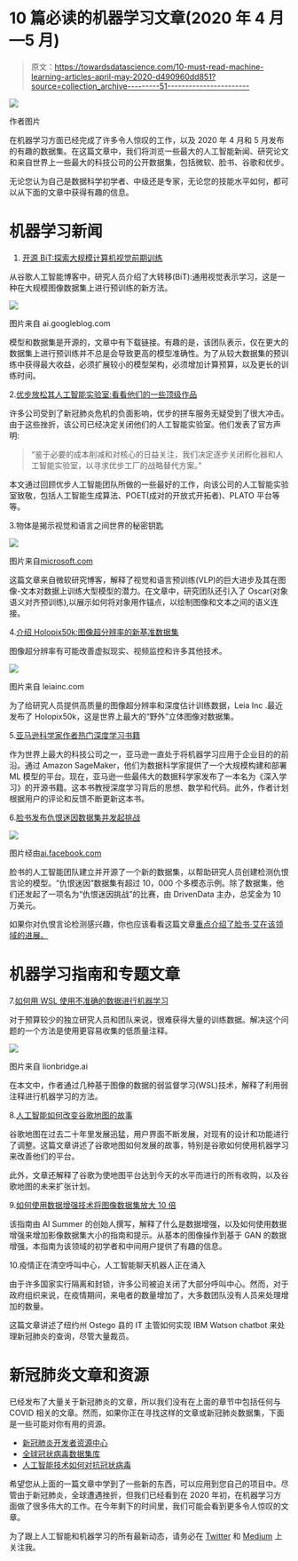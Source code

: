 # 10 篇必读的机器学习文章(2020 年 4 月—5 月)

> 原文：<https://towardsdatascience.com/10-must-read-machine-learning-articles-april-may-2020-d490960dd851?source=collection_archive---------51----------------------->

![](img/8d73e1be0af79eccde721c2b2e231576.png)

作者图片

在机器学习方面已经完成了许多令人惊叹的工作，以及 2020 年 4 月和 5 月发布的有趣的数据集。在这篇文章中，我们将浏览一些最大的人工智能新闻、研究论文和来自世界上一些最大的科技公司的公开数据集，包括微软、脸书、谷歌和优步。

无论您认为自己是数据科学初学者、中级还是专家，无论您的技能水平如何，都可以从下面的文章中获得有趣的信息。

# 机器学习新闻

1.  [开源 BiT:探索大规模计算机视觉前期训练](https://ai.googleblog.com/2020/05/open-sourcing-bit-exploring-large-scale.html)

从谷歌人工智能博客中，研究人员介绍了大转移(BiT):通用视觉表示学习，这是一种在大规模图像数据集上进行预训练的新方法。

![](img/d074dfe9e6f6f392e2811fd2adf2d033.png)

图片来自 ai.googleblog.com

模型和数据集是开源的，文章中有下载链接。有趣的是，该团队表示，仅在更大的数据集上进行预训练并不总是会导致更高的模型准确性。为了从较大数据集的预训练中获得最大收益，必须扩展较小的模型架构，必须增加计算预算，以及更长的训练时间。

2.[优步放松其人工智能实验室:看看他们的一些顶级作品](https://analyticsindiamag.com/uber-ai-labs-layoffs/)

许多公司受到了新冠肺炎危机的负面影响，优步的拼车服务无疑受到了很大冲击。由于这些挫折，该公司已经决定关闭他们的人工智能实验室。他们发表了官方声明:

> “鉴于必要的成本削减和对核心的日益关注，我们决定逐步关闭孵化器和人工智能实验室，以寻求优步工厂的战略替代方案。”

本文通过回顾优步人工智能团队所做的一些最好的工作，向该公司的人工智能实验室致敬，包括人工智能生成算法、POET(成对的开放式开拓者)、PLATO 平台等等。

3.物体是揭示视觉和语言之间世界的秘密钥匙

![](img/71de1ec0ac9082fcff3d481eddcd7df9.png)

图片来自[microsoft.com](https://www.microsoft.com/en-us/research/blog/objects-are-the-secret-key-to-revealing-the-world-between-vision-and-language/)

这篇文章来自微软研究博客，解释了视觉和语言预训练(VLP)的巨大进步及其在图像-文本对数据上训练大型模型的潜力。在文章中，研究团队还引入了 Oscar(对象语义对齐预训练),以展示如何将对象用作锚点，以绘制图像和文本之间的语义连接。

4.[介绍 Holopix50k:图像超分辨率的新基准数据集](https://lionbridge.ai/articles/holopix50k-a-new-benchmark-for-stereo-image-super-resolution-and-depth-estimation/)

图像超分辨率有可能改善虚拟现实、视频监控和许多其他技术。

![](img/e7bf1531b82a7efe2b7f35804afc957a.png)

图片来自 leiainc.com

为了给研究人员提供高质量的图像超分辨率和深度估计训练数据，Leia Inc .最近发布了 Holopix50k，这是世界上最大的“野外”立体图像对数据集。

5.[亚马逊科学家作者热门深度学习书籍](https://www.amazon.science/latest-news/amazon-scientists-author-popular-deep-learning-book)

作为世界上最大的科技公司之一，亚马逊一直处于将机器学习应用于企业目的的前沿。通过 Amazon SageMaker，他们为数据科学家提供了一个大规模构建和部署 ML 模型的平台。现在，亚马逊一些最伟大的数据科学家发布了一本名为《深入学习》的开源书籍。这本书教授深度学习背后的思想、数学和代码。此外，作者计划根据用户的评论和反馈不断更新这本书。

6.[脸书发布仇恨迷因数据集并发起挑战](https://ai.facebook.com/blog/hateful-memes-challenge-and-data-set/)

![](img/bc34f6a23a49f83ebf476dcb681421cf.png)

图片经由[ai.facebook.com](https://ai.facebook.com/blog/hateful-memes-challenge-and-data-set/)

脸书的人工智能团队建立并开源了一个新的数据集，以帮助研究人员创建检测仇恨言论的模型。“仇恨迷因”数据集有超过 10，000 个多模态示例。除了数据集，他们还发起了一项名为“仇恨迷因挑战”的比赛，由 DrivenData 主办，总奖金为 10 万美元。

如果你对仇恨言论检测感兴趣，你也应该看看这篇文章[重点介绍了脸书·艾在该领域的进展。](https://ai.facebook.com/blog/ai-advances-to-better-detect-hate-speech)

# 机器学习指南和专题文章

7.[如何用 WSL 使用不准确的数据进行机器学习](https://lionbridge.ai/articles/how-to-use-inaccurate-data-for-machine-learning-with-weakly-supervised-learning/)

对于预算较少的独立研究人员和团队来说，很难获得大量的训练数据。解决这个问题的一个方法是使用更容易收集的低质量注释。

![](img/c65fec649c642c65f947fcad9626f828.png)

图片来自 lionbridge.ai

在本文中，作者通过几种基于图像的数据的弱监督学习(WSL)技术，解释了利用弱注释进行机器学习的方法。

8.[人工智能如何改变谷歌地图的故事](https://medium.com/swlh/ai-google-maps-79237f8946e3)

谷歌地图在过去二十年里发展迅猛，用户界面不断发展，对现有的设计和功能进行了调整。这篇文章讲述了谷歌地图如何发展的故事，特别是谷歌如何使用机器学习来改善他们的平台。

此外，文章还解释了谷歌为使地图平台达到今天的水平而进行的所有收购，以及谷歌地图的未来扩张计划。

9.[如何使用数据增强技术将图像数据集放大 10 倍](https://lionbridge.ai/articles/data-augmentation-with-machine-learning-an-overview/)

该指南由 AI Summer 的创始人撰写，解释了什么是数据增强，以及如何使用数据增强来增加影像数据集大小的指南和提示。从基本的图像操作到基于 GAN 的数据增强，本指南为该领域的初学者和中间用户提供了有趣的信息。

10.疫情正在清空呼叫中心，人工智能聊天机器人正在涌入

由于许多国家实行隔离和封锁，许多公司被迫关闭了大部分呼叫中心。然而，对于政府组织来说，在疫情期间，来电者的数量增加了，大多数团队没有人员来处理增加的数量。

这篇文章讲述了纽约州 Ostego 县的 IT 主管如何实现 IBM Watson chatbot 来处理新冠肺炎的查询，尽管大量裁员。

# 新冠肺炎文章和资源

已经发布了大量关于新冠肺炎的文章，所以我们没有在上面的章节中包括任何与 COVID 相关的文章。然而，如果你正在寻找这样的文章或新冠肺炎数据集，下面是一些可能对你有用的资源。

*   [新冠肺炎开发者资源中心](https://www.programmableweb.com/coronavirus-covid-19)
*   [全球冠状病毒数据集库](https://lionbridge.ai/datasets/coronavirus-datasets-from-every-country/)
*   [人工智能技术如何对抗冠状病毒](https://lionbridge.ai/articles/how-ai-technology-is-fighting-the-coronavirus/)

希望您从上面的一篇文章中学到了一些新的东西，可以应用到您自己的项目中。尽管由于新冠肺炎，全球遭遇挫折，但我们已经看到在 2020 年初，在机器学习方面做了很多伟大的工作。在今年剩下的时间里，我们可能会看到更多令人惊叹的文章。

为了跟上人工智能和机器学习的所有最新动态，请务必在 [Twitter](https://twitter.com/AmbalinaLimarc) 和 [Medium](https://medium.com/@LimarcA) 上关注我。